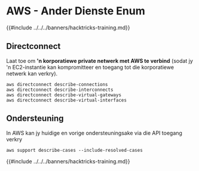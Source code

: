 # AWS - Ander Dienste Enum

{{#include ../../../banners/hacktricks-training.md}}

## Directconnect

Laat toe om **'n korporatiewe private netwerk met AWS te verbind** (sodat jy 'n EC2-instantie kan kompromitteer en toegang tot die korporatiewe netwerk kan verkry).
```
aws directconnect describe-connections
aws directconnect describe-interconnects
aws directconnect describe-virtual-gateways
aws directconnect describe-virtual-interfaces
```
## Ondersteuning

In AWS kan jy huidige en vorige ondersteuningsake via die API toegang verkry
```
aws support describe-cases --include-resolved-cases
```
{{#include ../../../banners/hacktricks-training.md}}
